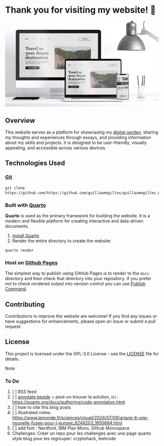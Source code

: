 # Thank you for visiting my website! 🚀

![Website renders on desktop, laptop, and smartphone](images/homepage-seen-computer-screen-small.jpg)

## Overview

This website serves as a platform for showcasing my [digital garden](https://guillaumegilles.github.io/digital-garden/), sharing my thoughts and experiences through essays, and providing information about my skills and projects.
It is designed to be user-friendly, visually appealing, and accessible across various devices.

## Technologies Used

### [Git](https://docs.github.com/en/repositories/creating-and-managing-repositories/cloning-a-repository)

```shell
git clone https://github.com/https://github.com/guillaumegilles/guillaumegilles.github.io
```

### Built with [Quarto](https://quarto.org/)

**Quarto** is used as the primary framework for building the website.
It is a modern and flexible platform for creating interactive and data-driven documents.

1. [Install Quarto](https://quarto.org/docs/get-started/)
2. Render the entire directory to create the website:

```shell
quarto render
```

### Host on [Github Pages](https://quarto.org/docs/publishing/github-pages.html)

The simplest way to publish using GitHub Pages is to render to the `docs` directory and then check that directory into your repository. If you prefer not to check rendered output into version control you can use [Publish Command](Publishing).

## Contributing

Contributions to improve the website are welcome!
If you find any issues or have suggestions for enhancements, please open an issue or submit a pull request.

## License

This project is licensed under the GPL-3.0 License - see the [LICENSE](LICENSE.md) file for details.

> [!note]
>
> ### To Do
>
> 1. [ ] RSS feed
> 2. [ ] [annotate beside](https://docs.github.com/en/actions/publishing-packages/publishing-docker-images) + peut-on trouver la solution, ici : https://quarto.org/docs/authoring/code-annotation.html
> 3. [ ] how to cite this blog posts
> 4. [ ] illustrated notes: https://www.lemonde.fr/sciences/visuel/2024/07/09/ariane-6-une-nouvelle-fusee-pour-l-europe_6248203_1650684.html
> 5. [ ] add font : Nerdfont, IBM Plex Mono, Github Monospace
> 6. Challenges: Créer un repo pour les challenges avec une page quarto style blog pour les regrouper: cryptohack, leetcode

